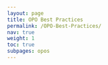 ```yaml
---
layout: page
title: OPO Best Practices
permalink: /OPO-Best-Practices/
nav: true
weight: 1
toc: true
subpages: opos
---
```

